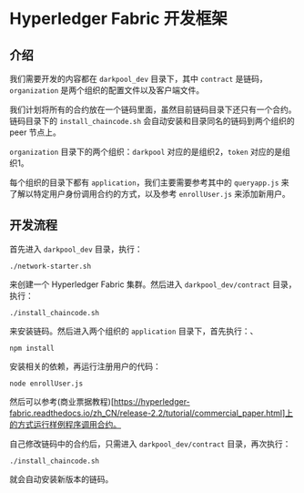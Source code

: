 # Hyperledger Fabric 开发框架

## 介绍

我们需要开发的内容都在 `darkpool_dev` 目录下，其中 `contract` 是链码，`organization` 是两个组织的配置文件以及客户端文件。

我们计划将所有的合约放在一个链码里面，虽然目前链码目录下还只有一个合约。链码目录下的 `install_chaincode.sh` 会自动安装和目录同名的链码到两个组织的 peer 节点上。

`organization` 目录下的两个组织：`darkpool` 对应的是组织2，`token` 对应的是组织1。

每个组织的目录下都有 `application`，我们主要需要参考其中的 `queryapp.js` 来了解以特定用户身份调用合约的方式，以及参考 `enrollUser.js` 来添加新用户。

## 开发流程

首先进入 `darkpool_dev` 目录，执行：

```shell
./network-starter.sh
```

来创建一个 Hyperledger Fabric 集群。然后进入 `darkpool_dev/contract` 目录，执行：

```shell
./install_chaincode.sh
```

来安装链码。然后进入两个组织的 `application` 目录下，首先执行：、

```shell
npm install
```

安装相关的依赖，再运行注册用户的代码：

```shell
node enrollUser.js
```

然后可以参考(商业票据教程)[https://hyperledger-fabric.readthedocs.io/zh_CN/release-2.2/tutorial/commercial_paper.html]上的方式运行样例程序调用合约。

自己修改链码中的合约后，只需进入 `darkpool_dev/contract` 目录，再次执行：

```shell
./install_chaincode.sh
```

就会自动安装新版本的链码。

